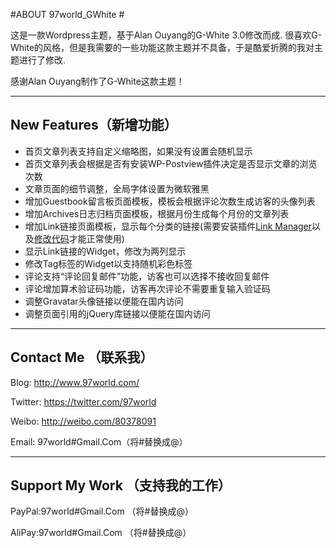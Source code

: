 #ABOUT 97world_GWhite #

这是一款Wordpress主题，基于Alan Ouyang的G-White 3.0修改而成.
很喜欢G-White的风格，但是我需要的一些功能这款主题并不具备，于是酷爱折腾的我对主题进行了修改.

感谢Alan Ouyang制作了G-White这款主题！

---

## New Features（新增功能） ##

* 首页文章列表支持自定义缩略图，如果没有设置会随机显示
* 首页文章列表会根据是否有安装WP-Postview插件决定是否显示文章的浏览次数
* 文章页面的细节调整，全局字体设置为微软雅黑
* 增加Guestbook留言板页面模板，模板会根据评论次数生成访客的头像列表
* 增加Archives日志归档页面模板，根据月份生成每个月份的文章列表
* 增加Link链接页面模板，显示每个分类的链接(需要安装插件[Link Manager]以及[修改代码]才能正常使用)
* 显示Link链接的Widget，修改为两列显示
* 修改Tag标签的Widget以支持随机彩色标签
* 评论支持“评论回复邮件”功能，访客也可以选择不接收回复邮件
* 评论增加算术验证码功能，访客再次评论不需要重复输入验证码
* 调整Gravatar头像链接以便能在国内访问
* 调整页面引用的jQuery库链接以便能在国内访问

---

## Contact Me （联系我） ##

Blog: <http://www.97world.com/>

Twitter: <https://twitter.com/97world>

Weibo: <http://weibo.com/80378091>

Email: 97world#Gmail.Com（将#替换成@）

---

## Support My Work （支持我的工作） ##

PayPal:97world#Gmail.Com （将#替换成@）

AliPay:97world#Gmail.Com （将#替换成@）

[Link Manager]:     http://www.97world.com/archives/3033
[修改代码]:         http://www.97world.com/archives/2078